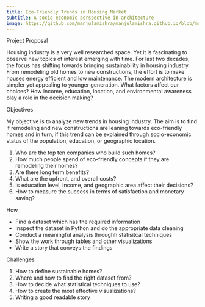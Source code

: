 ```yaml
---
title: Eco-Friendly Trends in Housing Market 
subtitle: A socio-economic perspective in architecture
image: https://github.com/manjulamishra/manjulamishra.github.io/blob/master/img/frank-zhang-675316-unsplash.jpg
---
```


Project Proposal

Housing industry is a very well researched space. Yet it is fascinating to observe new topics of interest emerging with time. For last two decades, the focus has shifting towards bringing sustainability in housing industry. From remodeling old homes to new constructions, the effort is to make houses energy efficient and low maintenance. The modern architecture is simpler yet appealing to younger generation. What factors affect our choices? How income, education, location, and environmental awareness play a role in the decision making? 


Objectives

My objective is to analyze new trends in housing industry. The aim is to find if remodeling and new constructions are leaning towards eco-friendly homes and in turn, if this trend can be explained through socio-economic status of the population, education, or geographic location.  

1. Who are the top ten companies who build such homes?  
2. How much people spend of eco-friendly concepts if they are remodeling their homes?
3. Are there long term benefits?
4. What are the upfront, and overall costs?
5. Is education level, income, and geographic area affect their decisions? 
6. How to measure the success in terms of satisfaction and monetary saving?

How

*   Find a dataset which has the required information
*   Inspect the dataset in Python and do the appropriate data cleaning
*   Conduct a meaningful analysis throughh statisitcal techniques
*   Show the work through tables and other visualizations
*   Write a story that conveys the findings

Challenges

1. How to define sustainable homes?
2. Where and how to find the right dataset from?
3. How to decide what statistical techniques to use?
4. How to create the most effective visualizations?
5. Writing a good readable story
 
 
